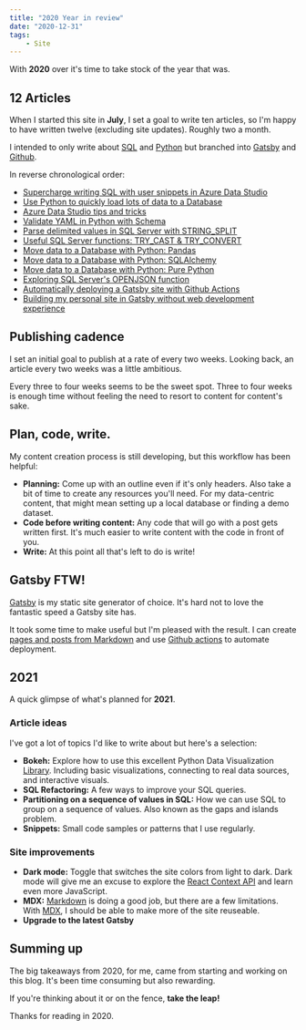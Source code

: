 ```yaml
---
title: "2020 Year in review"
date: "2020-12-31"
tags:
    - Site
---
```


With **2020** over it's time to take stock of the year that was.

## 12 Articles

When I started this site in **July**, I set a goal to write ten articles, so I'm happy to have written twelve (excluding site updates). Roughly two a month.

I intended to only write about [SQL](/tags/sql-server/) and [Python](/tags/python/) but branched into [Gatsby](/tags/gatsby/) and [Github](/tags/github/).

In reverse chronological order:

* [Supercharge writing SQL with user snippets in Azure Data Studio](/azure-data-studio-user-snippets/)
* [Use Python to quickly load lots of data to a Database](/quickly-load-data-db-python/)
* [Azure Data Studio tips and tricks](/auzre-data-studio-tips-tricks/)
* [Validate YAML in Python with Schema](/validate-yaml-python-schema/)
* [Parse delimited values in SQL Server with STRING_SPLIT](/sql-server-string-split/)
* [Useful SQL Server functions: TRY\_CAST & TRY\_CONVERT](/sql-server-try-cast-convert/)
* [Move data to a Database with Python: Pandas](/move-data-to-db-with-pandas/)
* [Move data to a Database with Python: SQLAlchemy](/move-data-to-db-with-sqlalchemy/)
* [Move data to a Database with Python: Pure Python](/move-data-to-db-with-pure-python/)
* [Exploring SQL Server's OPENJSON function](/exploring-sql-servers-openjson-function/)
* [Automatically deploying a Gatsby site with Github Actions](/automatically-deploying-with-github-actions/)
* [Building my personal site in Gatsby without web development experience](/building-my-personal-site-in-gatsby/)

## Publishing cadence

I set an initial goal to publish at a rate of every two weeks. Looking back, an article every two weeks was a little ambitious. 

Every three to four weeks seems to be the sweet spot. Three to four weeks is enough time without feeling the need to resort to content for content's sake.

## Plan, code, write.

My content creation process is still developing, but this workflow has been helpful:

* **Planning:** Come up with an outline even if it's only headers. Also take a bit of time to create any resources you'll need. For my data-centric content, that might mean setting up a local database or finding a demo dataset.
* **Code before writing content:** Any code that will go with a post gets written first. It's much easier to write content with the code in front of you.
* **Write:** At this point all that's left to do is write!


## Gatsby FTW!

[Gatsby](https://www.gatsbyjs.com/) is my static site generator of choice. It's hard not to love the fantastic speed a Gatsby site has.

It took some time to make useful but I'm pleased with the result. I can create [pages and posts from Markdown](https://www.gatsbyjs.com/docs/tutorial/part-seven/) and use [Github actions]((/automatically-deploying-with-github-actions/)) to automate deployment.

## 2021

A quick glimpse of what's planned for **2021**.

### Article ideas

I've got a lot of topics I'd like to write about but here's a selection:

* **Bokeh:** Explore how to use this excellent Python Data Visualization [Library](https://docs.bokeh.org/en/latest/). Including basic visualizations, connecting to real data sources, and interactive visuals.
* **SQL Refactoring:** A few ways to improve your SQL queries.
* **Partitioning on a sequence of values in SQL:** How we can use SQL to group on a sequence of values. Also known as the gaps and islands problem.
* **Snippets:** Small code samples or patterns that I use regularly.

### Site improvements

* **Dark mode:** Toggle that switches the site colors from light to dark. Dark mode will give me an excuse to explore the [React Context API](https://www.gatsbyjs.com/blog/2019-01-31-using-react-context-api-with-gatsby/) and learn even more JavaScript.
* **MDX:** [Markdown](****) is doing a good job, but there are a few limitations. With [MDX](https://www.gatsbyjs.com/docs/how-to/routing/mdx/), I should be able to make more of the site reuseable.
* **Upgrade to the latest Gatsby**

## Summing up

The big takeaways from 2020, for me, came from starting and working on this blog. It's been time consuming but also rewarding.

If you're thinking about it or on the fence, **take the leap!**

Thanks for reading in 2020.